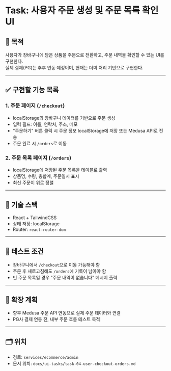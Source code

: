 # Task: 사용자 주문 생성 및 주문 목록 확인 UI

## 🎯 목적
사용자가 장바구니에 담은 상품을 주문으로 전환하고, 주문 내역을 확인할 수 있는 UI를 구현한다.  
실제 결제(PG)는 추후 연동 예정이며, 현재는 더미 처리 기반으로 구현한다.

---

## ✅ 구현할 기능 목록

### 1. 주문 페이지 (`/checkout`)
- localStorage의 장바구니 데이터를 기반으로 주문 생성
- 입력 필드: 이름, 연락처, 주소, 메모
- "주문하기" 버튼 클릭 시 주문 정보 localStorage에 저장 또는 Medusa API로 전송
- 주문 완료 시 `/orders`로 이동

### 2. 주문 목록 페이지 (`/orders`)
- localStorage에 저장된 주문 목록을 테이블로 출력
- 상품명, 수량, 총합계, 주문일시 표시
- 최신 주문이 위로 정렬

---

## 🧩 기술 스택
- React + TailwindCSS
- 상태 저장: localStorage
- Router: `react-router-dom`

---

## 🧪 테스트 조건
- 장바구니에서 `/checkout`으로 이동 가능해야 함
- 주문 후 새로고침해도 `/orders`에 기록이 남아야 함
- 빈 주문 목록일 경우 "주문 내역이 없습니다" 메시지 출력

---

## 📌 확장 계획
- 향후 Medusa 주문 API 연동으로 실제 주문 데이터와 연결
- PG사 결제 연동 전, 내부 주문 흐름 테스트 목적

---

## 🗂️ 위치
- 경로: `services/ecommerce/admin`
- 문서 위치: `docs/ui-tasks/task-04-user-checkout-orders.md`